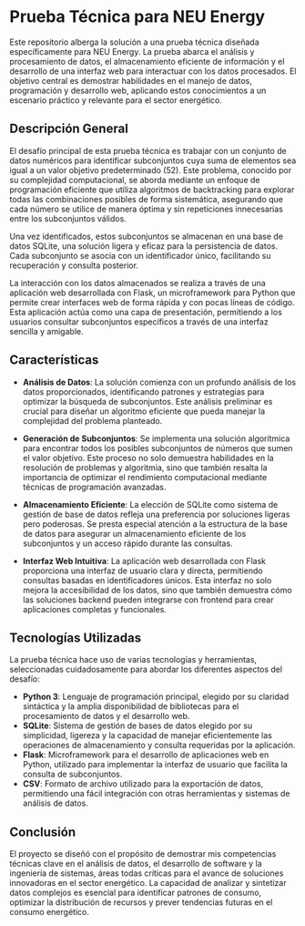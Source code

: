 # Prueba Técnica para NEU Energy

Este repositorio alberga la solución a una prueba técnica diseñada específicamente para NEU Energy. La prueba abarca el análisis y procesamiento de datos, el almacenamiento eficiente de información y el desarrollo de una interfaz web para interactuar con los datos procesados. El objetivo central es demostrar habilidades en el manejo de datos, programación y desarrollo web, aplicando estos conocimientos a un escenario práctico y relevante para el sector energético.

## Descripción General

El desafío principal de esta prueba técnica es trabajar con un conjunto de datos numéricos para identificar subconjuntos cuya suma de elementos sea igual a un valor objetivo predeterminado (52). Este problema, conocido por su complejidad computacional, se aborda mediante un enfoque de programación eficiente que utiliza algoritmos de backtracking para explorar todas las combinaciones posibles de forma sistemática, asegurando que cada número se utilice de manera óptima y sin repeticiones innecesarias entre los subconjuntos válidos.

Una vez identificados, estos subconjuntos se almacenan en una base de datos SQLite, una solución ligera y eficaz para la persistencia de datos. Cada subconjunto se asocia con un identificador único, facilitando su recuperación y consulta posterior.

La interacción con los datos almacenados se realiza a través de una aplicación web desarrollada con Flask, un microframework para Python que permite crear interfaces web de forma rápida y con pocas líneas de código. Esta aplicación actúa como una capa de presentación, permitiendo a los usuarios consultar subconjuntos específicos a través de una interfaz sencilla y amigable.

## Características

- **Análisis de Datos**: La solución comienza con un profundo análisis de los datos proporcionados, identificando patrones y estrategias para optimizar la búsqueda de subconjuntos. Este análisis preliminar es crucial para diseñar un algoritmo eficiente que pueda manejar la complejidad del problema planteado.

- **Generación de Subconjuntos**: Se implementa una solución algorítmica para encontrar todos los posibles subconjuntos de números que sumen el valor objetivo. Este proceso no solo demuestra habilidades en la resolución de problemas y algoritmia, sino que también resalta la importancia de optimizar el rendimiento computacional mediante técnicas de programación avanzadas.

- **Almacenamiento Eficiente**: La elección de SQLite como sistema de gestión de base de datos refleja una preferencia por soluciones ligeras pero poderosas. Se presta especial atención a la estructura de la base de datos para asegurar un almacenamiento eficiente de los subconjuntos y un acceso rápido durante las consultas.

- **Interfaz Web Intuitiva**: La aplicación web desarrollada con Flask proporciona una interfaz de usuario clara y directa, permitiendo consultas basadas en identificadores únicos. Esta interfaz no solo mejora la accesibilidad de los datos, sino que también demuestra cómo las soluciones backend pueden integrarse con frontend para crear aplicaciones completas y funcionales.

## Tecnologías Utilizadas

La prueba técnica hace uso de varias tecnologías y herramientas, seleccionadas cuidadosamente para abordar los diferentes aspectos del desafío:

- **Python 3**: Lenguaje de programación principal, elegido por su claridad sintáctica y la amplia disponibilidad de bibliotecas para el procesamiento de datos y el desarrollo web.
- **SQLite**: Sistema de gestión de bases de datos elegido por su simplicidad, ligereza y la capacidad de manejar eficientemente las operaciones de almacenamiento y consulta requeridas por la aplicación.
- **Flask**: Microframework para el desarrollo de aplicaciones web en Python, utilizado para implementar la interfaz de usuario que facilita la consulta de subconjuntos.
- **CSV**: Formato de archivo utilizado para la exportación de datos, permitiendo una fácil integración con otras herramientas y sistemas de análisis de datos.


## Conclusión

El proyecto se diseñó con el propósito de demostrar mis competencias técnicas clave en el análisis de datos, el desarrollo de software y la ingeniería de sistemas, áreas todas críticas para el avance de soluciones innovadoras en el sector energético. La capacidad de analizar y sintetizar datos complejos es esencial para identificar patrones de consumo, optimizar la distribución de recursos y prever tendencias futuras en el consumo energético. 

